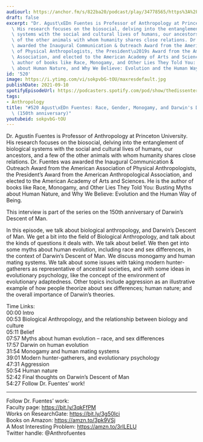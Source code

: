 ```yaml
---
audiourl: https://anchor.fm/s/822ba20/podcast/play/34778565/https%3A%2F%2Fd3ctxlq1ktw2nl.cloudfront.net%2Fstaging%2F2021-5-3%2Fe921dde2-801f-122b-cf4f-04d6d4be267a.m4a
draft: false
excerpt: "Dr. Agust\xEDn Fuentes is Professor of Anthropology at Princeton University.\
  \ His research focuses on the biosocial, delving into the entanglement of biological\
  \ systems with the social and cultural lives of humans, our ancestors, and a few\
  \ of the other animals with whom humanity shares close relations. Dr. Fuentes was\
  \ awarded the Inaugural Communication & Outreach Award from the American Association\
  \ of Physical Anthropologists, the President\u2019s Award from the American Anthropological\
  \ Association, and elected to the American Academy of Arts and Sciences. He is the\
  \ author of books like Race, Monogamy, and Other Lies They Told You: Busting Myths\
  \ about Human Nature, and Why We Believe: Evolution and the Human Way of Being."
id: '520'
image: https://i.ytimg.com/vi/sokpvbG-tOU/maxresdefault.jpg
publishDate: 2021-09-10
spotifyEpisodeUrl: https://podcasters.spotify.com/pod/show/thedissenter/episodes/520-Agustn-Fuentes-Race--Gender--Monogamy--and-Darwins-Descent-of-Man-150th-anniversary-e123s05
tags:
- Anthropology
title: "#520 Agust\xEDn Fuentes: Race, Gender, Monogamy, and Darwin's Descent of Man\
  \ (150th anniversary)"
youtubeid: sokpvbG-tOU
---
```

<div class="timelinks">

Dr. Agustín Fuentes is Professor of Anthropology at Princeton University. His research focuses on the biosocial, delving into the entanglement of biological systems with the social and cultural lives of humans, our ancestors, and a few of the other animals with whom humanity shares close relations. Dr. Fuentes was awarded the Inaugural Communication & Outreach Award from the American Association of Physical Anthropologists, the President’s Award from the American Anthropological Association, and elected to the American Academy of Arts and Sciences. He is the author of books like Race, Monogamy, and Other Lies They Told You: Busting Myths about Human Nature, and Why We Believe: Evolution and the Human Way of Being.

This interview is part of the series on the 150th anniversary of Darwin’s Descent of Man.

In this episode, we talk about biological anthropology, and Darwin’s Descent of Man. We get a bit into the field of Biological Anthropology, and talk about the kinds of questions it deals with. We talk about belief. We then get into some myths about human evolution, including race and sex differences, in the context of Darwin’s Descent of Man. We discuss monogamy and human mating systems. We talk about some issues with taking modern hunter-gatherers as representative of ancestral societies, and with some ideas in evolutionary psychology, like the concept of the environment of evolutionary adaptedness. Other topics include aggression as an illustrative example of how people theorize about sex differences; human nature; and the overall importance of Darwin’s theories.

Time Links:  
<time>00:00</time> Intro  
<time>00:53</time> Biological Anthropology, and the relationship between biology and culture  
<time>05:11</time> Belief  
<time>07:57</time> Myths about human evolution – race, and sex differences  
<time>17:57</time> Darwin on human evolution  
<time>31:54</time> Monogamy and human mating systems  
<time>39:01</time> Modern hunter-gatherers, and evolutionary psychology  
<time>47:31</time> Aggression  
<time>50:54</time> Human nature  
<time>52:42</time> Final thoughts on Darwin’s Descent of Man  
<time>54:27</time> Follow Dr. Fuentes’ work!

---

Follow Dr. Fuentes’ work:  
Faculty page: https://bit.ly/3qkFfPM  
Works on ResearchGate: https://bit.ly/3g50Ici  
Books on Amazon: https://amzn.to/3pk9VSj  
A Most Interesting Problem: https://amzn.to/3rlLELU  
Twitter handle: @Anthrofuentes
</div>

